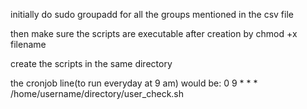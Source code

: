 initially do sudo groupadd for all the groups mentioned in the csv file

then make sure the scripts are executable after creation by chmod +x filename

create the scripts in the same directory

the cronjob line(to run everyday at 9 am) would be:
0 9 * * * /home/username/directory/user_check.sh

